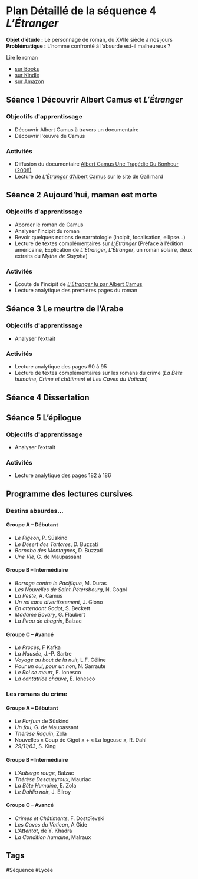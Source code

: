 # Plan Détaillé de la séquence 4 *L’Étranger*
**Objet d’étude :** Le personnage de roman, du XVIIe siècle à nos jours
**Problématique :** L’homme confronté à l’absurde est-il malheureux ?

Lire le roman
- [sur Books](https://itunes.apple.com/gb/book/l%C3%A9tranger/id524853057?mt=11)
- [sur Kindle](https://www.amazon.fr/L%C3%A9tranger-Albert-Camus-ebook/dp/B007GI5SII)
- [sur Amazon](https://www.amazon.fr/LEtranger-Albert-Camus/dp/2070411613)

## Séance 1 Découvrir Albert Camus et *L’Étranger*
### Objectifs d'apprentissage
- Découvrir Albert Camus à travers un documentaire
- Découvrir l'œuvre de Camus

### Activités
- Diffusion du documentaire [Albert Camus Une Tragédie Du Bonheur (2008)](https://archive.org/details/AlbertCamusUneTragedieDuBonheurHistoireFev.2008)
- Lecture de [*L’Étranger* d’Albert Camus](http://www.gallimard.fr/Footer/Ressources/Entretiens-et-documents/Histoire-d-un-livre-L-Etranger-d-Albert-Camus/(source)/183363) sur le site de Gallimard

## Séance 2 Aujourd’hui, maman est morte
### Objectifs d'apprentissage
- Aborder le roman de Camus
- Analyser l’incipit du roman
- Revoir quelques notions de narratologie (incipit, focalisation, ellipse...)
- Lecture de textes complémentaires sur *L’Étranger* (Préface à l’édition américaine, Explication de *L’Étranger*, *L'Étranger*, un roman solaire, deux extraits du *Mythe de Sisyphe*)

### Activités
- Écoute de l'incipit de [*L’Étranger* lu par Albert Camus](https://youtu.be/Izs1EiYF6Tg)
- Lecture analytique des premières pages du roman

## Séance 3 Le meurtre de l’Arabe
### Objectifs d'apprentissage
- Analyser l’extrait

### Activités
- Lecture analytique des pages 90 à 95
- Lecture de textes complémentaires sur les romans du crime (*La Bête humaine*, *Crime et châtiment* et *Les Caves du Vatican*)

## Séance 4 Dissertation

## Séance 5 L’épilogue
### Objectifs d'apprentissage
- Analyser l’extrait

### Activités
- Lecture analytique des pages 182 à 186

## Programme des lectures cursives
### Destins absurdes…
#### Groupe A – Débutant
- *Le Pigeon*, P. Süskind
- *Le Désert des Tartares*, D. Buzzati
- *Barnabo des Montagnes*, D. Buzzati
- *Une Vie*, G. de Maupassant

#### Groupe B – Intermédiaire
- *Barrage contre le Pacifique*, M. Duras
- *Les Nouvelles de Saint-Pétersbourg*, N. Gogol
- *La Peste*, A. Camus
- *Un roi sans divertissement*, J. Giono
- *En attendant Godot*, S. Beckett
- *Madame Bovary*, G. Flaubert
- *La Peau de chagrin*, Balzac

#### Groupe C – Avancé
- *Le Procès*, F Kafka
- *La Nausée*, J.-P. Sartre
- *Voyage au bout de la nuit*, L.F. Céline
- *Pour un oui, pour un non*, N. Sarraute
- *Le Roi se meurt*, E. Ionesco
- *La cantatrice chauve*, E. Ionesco

### Les romans du crime
#### Groupe A – Débutant
- *Le Parfum* de Süskind
- *Un fou*, G. de Maupassant
- *Thérèse Raquin*, Zola
- Nouvelles « Coup de Gigot » + « La logeuse », R. Dahl
- *29/11/63*, S. King

#### Groupe B – Intermédiaire
- *L’Auberge rouge*, Balzac
- *Thérèse Desqueyroux*, Mauriac
- *La Bête Humaine*, E. Zola
- *Le Dahlia noir*, J. Ellroy

#### Groupe C – Avancé
- *Crimes et Châtiments*, F. Dostoïevski
- *Les Caves du Vatican*, A Gide
- *L’Attentat*, de Y. Khadra
- *La Condition humaine*, Malraux

## Tags

#Séquence #Lycée